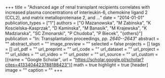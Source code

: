+++
title = "Advanced age of renal transplant recipients correlates with increased plasma concentrations of interleukin-6, chemokine ligand 2 (CCL2), and matrix metalloproteinase 2, and …"
date = "2014-01-01"
publication_types = ["1"]
authors = ["O Mazanowska", "M Zabinska", "K Koscielska-Kasprzak", "D Kaminska", "M Banasik", "M Krajewska", "K Madziarska", "SC Zmonarski", "P Chudoba", "P Biecek", "{others}"]
publication = "In: Transplantation proceedings, _pp. 2640--2643_"
abstract = ""
abstract_short = ""
image_preview = ""
selected = false
projects = []
tags = []
url_pdf = ""
url_preprint = ""
url_code = ""
url_dataset = ""
url_project = ""
url_slides = ""
url_video = ""
url_poster = ""
url_source = ""
url_custom = [{name = "Google Scholar", url = "https://scholar.google.pl/scholar?cites=4133404423788188423"}]
math = true
highlight = true
[header]
image = ""
caption = ""
+++

